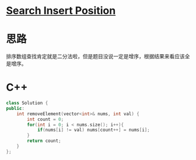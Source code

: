 # [Search Insert Position](https://leetcode.com/problems/remove-element/description/)
# 思路
排序数组查找肯定就是二分法啦，但是题目没说一定是增序，根据结果来看应该全是增序。
# C++
``` C++
class Solution {
public:
    int removeElement(vector<int>& nums, int val) {
        int count = 0;
        for(int i = 0; i < nums.size(); i++){
            if(nums[i] != val) nums[count++] = nums[i]; 
        }
        return count;
    }
};
```
